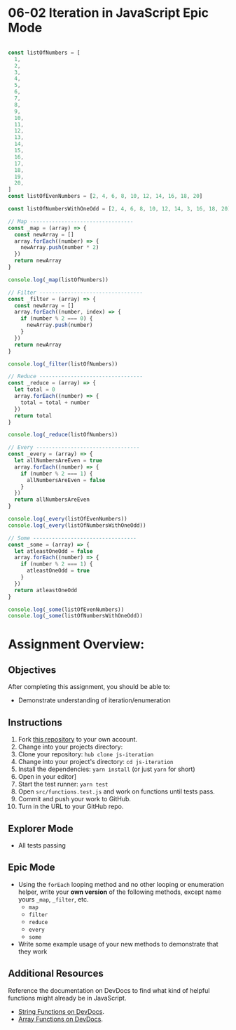 # 06-02 Iteration in JavaScript Epic Mode

```Javascript

const listOfNumbers = [
  1,
  2,
  3,
  4,
  5,
  6,
  7,
  8,
  9,
  10,
  11,
  12,
  13,
  14,
  15,
  16,
  17,
  18,
  19,
  20,
]
const listOfEvenNumbers = [2, 4, 6, 8, 10, 12, 14, 16, 18, 20]

const listOfNumbersWithOneOdd = [2, 4, 6, 8, 10, 12, 14, 3, 16, 18, 20]

// Map ---------------------------------
const _map = (array) => {
  const newArray = []
  array.forEach((number) => {
    newArray.push(number * 2)
  })
  return newArray
}

console.log(_map(listOfNumbers))

// Filter ---------------------------------
const _filter = (array) => {
  const newArray = []
  array.forEach((number, index) => {
    if (number % 2 === 0) {
      newArray.push(number)
    }
  })
  return newArray
}

console.log(_filter(listOfNumbers))

// Reduce ---------------------------------
const _reduce = (array) => {
  let total = 0
  array.forEach((number) => {
    total = total + number
  })
  return total
}

console.log(_reduce(listOfNumbers))

// Every ---------------------------------
const _every = (array) => {
  let allNumbersAreEven = true
  array.forEach((number) => {
    if (number % 2 === 1) {
      allNumbersAreEven = false
    }
  })
  return allNumbersAreEven
}

console.log(_every(listOfEvenNumbers))
console.log(_every(listOfNumbersWithOneOdd))

// Some ---------------------------------
const _some = (array) => {
  let atleastOneOdd = false
  array.forEach((number) => {
    if (number % 2 === 1) {
      atleastOneOdd = true
    }
  })
  return atleastOneOdd
}

console.log(_some(listOfEvenNumbers))
console.log(_some(listOfNumbersWithOneOdd))
```

# Assignment Overview:

## Objectives

After completing this assignment, you should be able to:

- Demonstrate understanding of iteration/enumeration

## Instructions

1. Fork [this repository](https://github.com/suncoast-devs/js-iteration) to your own account.
2. Change into your projects directory:
3. Clone your repository: `hub clone js-iteration`
4. Change into your project's directory: `cd js-iteration`
5. Install the dependencies: `yarn install` (or just `yarn` for short)
6. Open in your editor]
7. Start the test runner: `yarn test`
8. Open `src/functions.test.js` and work on functions until tests pass.
9. Commit and push your work to GitHub.
10. Turn in the URL to your GitHub repo.

## Explorer Mode

- All tests passing

## Epic Mode

- Using the `forEach` looping method and no other looping or enumeration helper, write your **own version** of the following methods, except name yours `_map`,
  `_filter`, etc.
  - `map`
  - `filter`
  - `reduce`
  - `every`
  - `some`
- Write some example usage of your new methods to demonstrate that they work

## Additional Resources

Reference the documentation on DevDocs to find what kind of helpful functions
might already be in JavaScript.

- [String Functions on DevDocs](https://devdocs.io/javascript/global_objects/string).
- [Array Functions on DevDocs](http://devdocs.io/javascript/global_objects/array).
